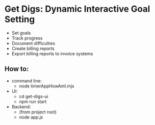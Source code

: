 # Get Digs: Dynamic Interactive Goal Setting

* Set goals
* Track progress
* Document difficulties
* Create billing reports
* Export billing reports to invoice systems

## How to:

* command line: 
  * node timerAppHowAmI.mjs
* UI:
  * cd get-digs-ui
  * npm run start
* Backend:
  * (from project root)
  * node app.js
